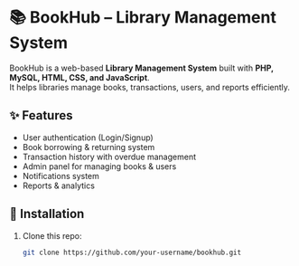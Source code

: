 # 📚 BookHub – Library Management System  

BookHub is a web-based **Library Management System** built with **PHP, MySQL, HTML, CSS, and JavaScript**.  
It helps libraries manage books, transactions, users, and reports efficiently.  

## ✨ Features
- User authentication (Login/Signup)  
- Book borrowing & returning system  
- Transaction history with overdue management  
- Admin panel for managing books & users  
- Notifications system  
- Reports & analytics  

## 🚀 Installation
1. Clone this repo:
   ```bash
   git clone https://github.com/your-username/bookhub.git
